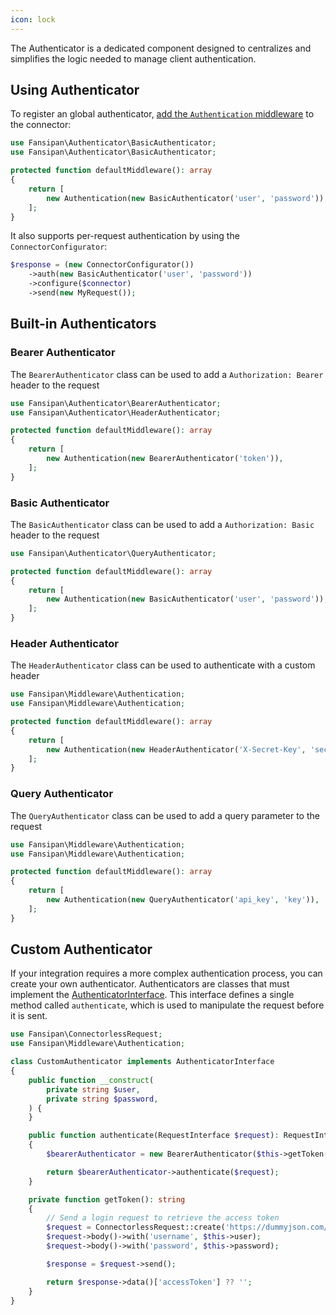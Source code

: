 ```yaml
---
icon: lock
---
```


The Authenticator is a dedicated component designed to centralizes and simplifies the logic needed to manage client authentication.

## Using Authenticator

To register an global authenticator, [add the `Authentication` middleware](middleware/#registering-middleware) to the connector:

```php
use Fansipan\Authenticator\BasicAuthenticator;
use Fansipan\Authenticator\BasicAuthenticator;

protected function defaultMiddleware(): array
{
    return [
        new Authentication(new BasicAuthenticator('user', 'password')),
    ];
}
```

It also supports per-request authentication by using the `ConnectorConfigurator`:

```php
$response = (new ConnectorConfigurator())
    ->auth(new BasicAuthenticator('user', 'password'))
    ->configure($connector)
    ->send(new MyRequest());
```

## Built-in Authenticators

### Bearer Authenticator

The `BearerAuthenticator` class can be used to add a `Authorization: Bearer` header to the request

```php
use Fansipan\Authenticator\BearerAuthenticator;
use Fansipan\Authenticator\HeaderAuthenticator;

protected function defaultMiddleware(): array
{
    return [
        new Authentication(new BearerAuthenticator('token')),
    ];
}
```

### Basic Authenticator

The `BasicAuthenticator` class can be used to add a `Authorization: Basic` header to the request

```php
use Fansipan\Authenticator\QueryAuthenticator;

protected function defaultMiddleware(): array
{
    return [
        new Authentication(new BasicAuthenticator('user', 'password')),
    ];
}
```

### Header Authenticator

The `HeaderAuthenticator` class can be used to authenticate with a custom header

```php
use Fansipan\Middleware\Authentication;
use Fansipan\Middleware\Authentication;

protected function defaultMiddleware(): array
{
    return [
        new Authentication(new HeaderAuthenticator('X-Secret-Key', 'secret')),
    ];
}
```

### Query Authenticator

The `QueryAuthenticator` class can be used to add a query parameter to the request

```php
use Fansipan\Middleware\Authentication;
use Fansipan\Middleware\Authentication;

protected function defaultMiddleware(): array
{
    return [
        new Authentication(new QueryAuthenticator('api_key', 'key')),
    ];
}
```

## Custom Authenticator

If your integration requires a more complex authentication process, you can create your own authenticator. Authenticators are classes that must implement the [AuthenticatorInterface](https://github.com/phanxipang/fansipan/blob/main/src/Contracts/AuthenticatorInterface.php). This interface defines a single method called `authenticate`, which is used to manipulate the request before it is sent.

```php
use Fansipan\ConnectorlessRequest;
use Fansipan\Middleware\Authentication;

class CustomAuthenticator implements AuthenticatorInterface
{
    public function __construct(
        private string $user,
        private string $password,
    ) {
    }

    public function authenticate(RequestInterface $request): RequestInterface
    {
        $bearerAuthenticator = new BearerAuthenticator($this->getToken());

        return $bearerAuthenticator->authenticate($request);
    }

    private function getToken(): string
    {
        // Send a login request to retrieve the access token
        $request = ConnectorlessRequest::create('https://dummyjson.com/auth/login', 'POST');
        $request->body()->with('username', $this->user);
        $request->body()->with('password', $this->password);

        $response = $request->send();

        return $response->data()['accessToken'] ?? '';
    }
}
```
